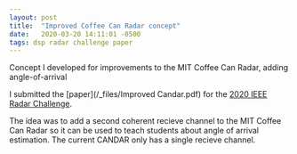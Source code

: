 ```yaml
---
layout: post
title:  "Improved Coffee Can Radar concept"
date:   2020-03-20 14:11:01 -0500
tags: dsp radar challenge paper
---
```

Concept I developed for improvements to the MIT Coffee Can Radar, adding angle-of-arrival
<!-- excerpt-end -->
I submitted the [paper](/_files/Improved Candar.pdf) for the [2020 IEEE Radar Challenge][challenge-news-link].

The idea was to add a second coherent recieve channel to the MIT Coffee Can Radar so it can be used to teach students about angle of arrival estimation. The current CANDAR only has a single recieve channel. 

[challenge-news-link]: https://ieee-aess.org/radar-challenge/radar-challenge-washington